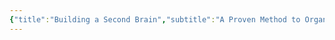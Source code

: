 ```yaml
---
{"title":"Building a Second Brain","subtitle":"A Proven Method to Organize Your Digital Life and Unlock Your Creative Potential","author":"Tiago Forte","authors":"Tiago Forte","category":"Business & Economics","categories":"Business & Economics","publisher":"Simon and Schuster","publishDate":"2022-06-14","totalPage":272,"coverUrl":"http://books.google.com/books/content?id=WTpwEAAAQBAJ&printsec=frontcover&img=1&zoom=1&edge=curl&source=gbs_api","coverSmallUrl":"http://books.google.com/books/content?id=WTpwEAAAQBAJ&printsec=frontcover&img=1&zoom=5&edge=curl&source=gbs_api","description":"Building a second brain is getting things done for the digital age. It's a ... productivity method for consuming, synthesizing, and remembering the vast amount of information we take in, allowing us to become more effective and creative and harness the unprecedented amount of technology we have at our disposal\"--","link":"https://books.google.com/books/about/Building_a_Second_Brain.html?hl=&id=WTpwEAAAQBAJ","previewLink":"http://books.google.co.in/books?id=WTpwEAAAQBAJ&printsec=frontcover&dq=Building+a+second+brain&hl=&as_pt=BOOKS&cd=1&source=gbs_api","isbn13":9781982167387,"isbn10":1982167386,"dg-publish":true,"dg-home":null,"tags":["books"],"aliases":null,"rating":null,"date completed":null,"status":"complete","permalink":"/library/books/building-a-second-brain/","dgPassFrontmatter":true,"updated":"2025-05-12T15:34:02.770+05:30"}
---
```


